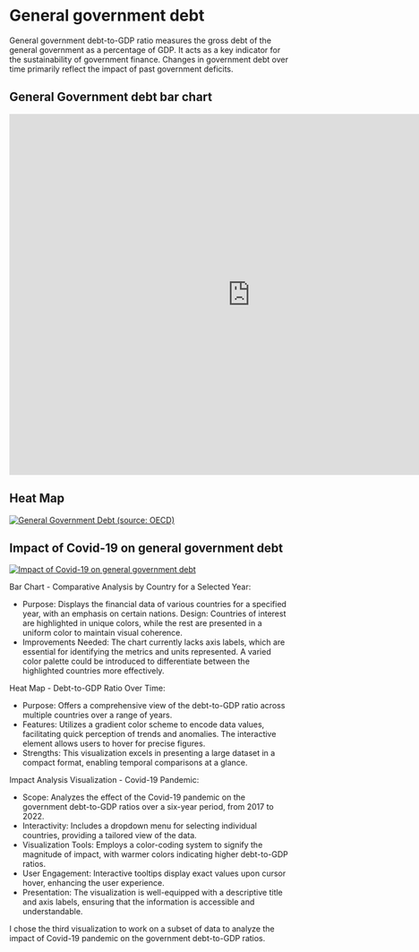 # General government debt
General government debt-to-GDP ratio measures the gross debt of the general government as a percentage of GDP. It acts as a key indicator for the sustainability of government finance. Changes in government debt over time primarily reflect the impact of past government deficits.

## General Government debt bar chart

<iframe src="https://data.oecd.org/chart/7eWP" width="860" height="645" style="border: 0" mozallowfullscreen="true" webkitallowfullscreen="true" allowfullscreen="true"><a href="https://data.oecd.org/chart/7eWP" target="_blank">OECD Chart: General government debt, Total, % of GDP, Annual, 2021</a></iframe>

## Heat Map
<div class='tableauPlaceholder' id='viz1699221883971' style='position: relative'><noscript><a href='#'><img alt='General Government Debt (source: OECD) ' src='https:&#47;&#47;public.tableau.com&#47;static&#47;images&#47;As&#47;Assignment2_16992217758080&#47;Visualization2&#47;1_rss.png' style='border: none' /></a></noscript><object class='tableauViz'  style='display:none;'><param name='host_url' value='https%3A%2F%2Fpublic.tableau.com%2F' /> <param name='embed_code_version' value='3' /> <param name='site_root' value='' /><param name='name' value='Assignment2_16992217758080&#47;Visualization2' /><param name='tabs' value='no' /><param name='toolbar' value='yes' /><param name='static_image' value='https:&#47;&#47;public.tableau.com&#47;static&#47;images&#47;As&#47;Assignment2_16992217758080&#47;Visualization2&#47;1.png' /> <param name='animate_transition' value='yes' /><param name='display_static_image' value='yes' /><param name='display_spinner' value='yes' /><param name='display_overlay' value='yes' /><param name='display_count' value='yes' /><param name='language' value='en-US' /><param name='filter' value='publish=yes' /></object></div>                
<script type='text/javascript'>                    
  var divElement = document.getElementById('viz1699221883971');                    
  var vizElement = divElement.getElementsByTagName('object')[0];                    
  vizElement.style.width='100%';vizElement.style.height=(divElement.offsetWidth*0.75)+'px';                    
  var scriptElement = document.createElement('script');                    
  scriptElement.src = 'https://public.tableau.com/javascripts/api/viz_v1.js';                    
  vizElement.parentNode.insertBefore(scriptElement, vizElement);                
</script>

## Impact of Covid-19 on general government debt
<div class='tableauPlaceholder' id='viz1699418146087' style='position: relative'><noscript><a href='#'><img alt='Impact of Covid-19 on general government debt ' src='https:&#47;&#47;public.tableau.com&#47;static&#47;images&#47;As&#47;Assignment2_3_1_16994169232850&#47;Sheet3&#47;1_rss.png' style='border: none' /></a></noscript><object class='tableauViz'  style='display:none;'><param name='host_url' value='https%3A%2F%2Fpublic.tableau.com%2F' /> <param name='embed_code_version' value='3' /> <param name='site_root' value='' /><param name='name' value='Assignment2_3_1_16994169232850&#47;Sheet3' /><param name='tabs' value='no' /><param name='toolbar' value='yes' /><param name='static_image' value='https:&#47;&#47;public.tableau.com&#47;static&#47;images&#47;As&#47;Assignment2_3_1_16994169232850&#47;Sheet3&#47;1.png' /> <param name='animate_transition' value='yes' /><param name='display_static_image' value='yes' /><param name='display_spinner' value='yes' /><param name='display_overlay' value='yes' /><param name='display_count' value='yes' /><param name='language' value='en-US' /><param name='filter' value='publish=yes' /></object></div>                
<script type='text/javascript'>                    
  var divElement = document.getElementById('viz1699418146087');                    
  var vizElement = divElement.getElementsByTagName('object')[0];                    
  vizElement.style.width='100%';vizElement.style.height=(divElement.offsetWidth*0.75)+'px';                    
  var scriptElement = document.createElement('script');                    
  scriptElement.src = 'https://public.tableau.com/javascripts/api/viz_v1.js';                    
  vizElement.parentNode.insertBefore(scriptElement, vizElement);                
</script>



Bar Chart - Comparative Analysis by Country for a Selected Year:
- Purpose: Displays the financial data of various countries for a specified year, with an emphasis on certain nations.
Design: Countries of interest are highlighted in unique colors, while the rest are presented in a uniform color to maintain visual coherence.
- Improvements Needed: The chart currently lacks axis labels, which are essential for identifying the metrics and units represented. A varied color palette could be introduced to differentiate between the highlighted countries more effectively.

Heat Map - Debt-to-GDP Ratio Over Time:
- Purpose: Offers a comprehensive view of the debt-to-GDP ratio across multiple countries over a range of years.
- Features: Utilizes a gradient color scheme to encode data values, facilitating quick perception of trends and anomalies. The interactive element allows users to hover for precise figures.
- Strengths: This visualization excels in presenting a large dataset in a compact format, enabling temporal comparisons at a glance.

Impact Analysis Visualization - Covid-19 Pandemic:
- Scope: Analyzes the effect of the Covid-19 pandemic on the government debt-to-GDP ratios over a six-year period, from 2017 to 2022.
- Interactivity: Includes a dropdown menu for selecting individual countries, providing a tailored view of the data.
- Visualization Tools: Employs a color-coding system to signify the magnitude of impact, with warmer colors indicating higher debt-to-GDP ratios.
- User Engagement: Interactive tooltips display exact values upon cursor hover, enhancing the user experience.
- Presentation: The visualization is well-equipped with a descriptive title and axis labels, ensuring that the information is accessible and understandable.

I chose the third visualization to work on a subset of data to analyze the impact of Covid-19 pandemic on the government debt-to-GDP ratios.
